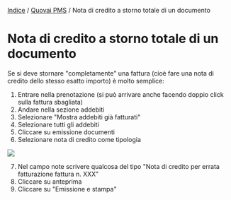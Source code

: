 [Indice](index.html) / [Quovai PMS](quovai-pms-it.md) / Nota di credito a storno totale di un documento

# **Nota di credito a storno totale di un documento**

Se si deve stornare "completamente" una fattura (cioè fare una nota di credito dello stesso esatto importo) è molto semplice:  

1) Entrare nella prenotazione (si può arrivare anche facendo doppio click sulla fattura sbagliata)  
2) Andare nella sezione addebiti  
3) Selezionare "Mostra addebiti già fatturati"  
4) Selezionare tutti gli addebiti  
5) Cliccare su emissione documenti  
6) Selezionare nota di credito come tipologia  

![](https://quovai.github.io/images/creare-nota-di-credito-totale-001.png)

7) Nel campo note scrivere qualcosa del tipo "Nota di credito per errata fatturazione fattura n. XXX"  
8) Cliccare su anteprima  
9) Cliccare su "Emissione e stampa"